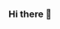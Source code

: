 ### Hi there 👋

<!--
**petrucciii/petrucciii** is a ✨ _special_ ✨ repository because its `README.md` (this file) appears on your GitHub profile.

- 🔭 I’m currently working on my personal website.
- 🌱 I’m currently learning nodejs.
- 📫 How to reach me: e-mail: riccardo.petrucci99@gmail.com, ig: rickypetrucci.js, tg: petrucciii.
- ⚡ Fun fact: i'm 13 years old and i've already made one website with reactjs.
-->

